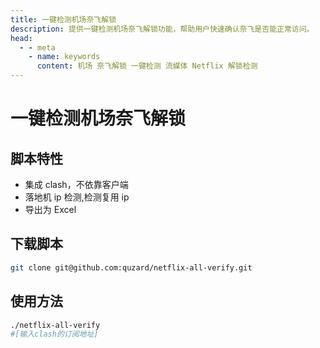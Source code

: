 ```yaml
---
title: 一键检测机场奈飞解锁
description: 提供一键检测机场奈飞解锁功能，帮助用户快速确认奈飞是否能正常访问。
head:
  - - meta
    - name: keywords
      content: 机场 奈飞解锁 一键检测 流媒体 Netflix 解锁检测
---
```


# 一键检测机场奈飞解锁

## 脚本特性

- 集成 clash，不依靠客户端
- 落地机 ip 检测,检测复用 ip
- 导出为 Excel

## 下载脚本

```sh
git clone git@github.com:quzard/netflix-all-verify.git
```

## 使用方法

```sh
./netflix-all-verify
#[输入clash的订阅地址]
```

